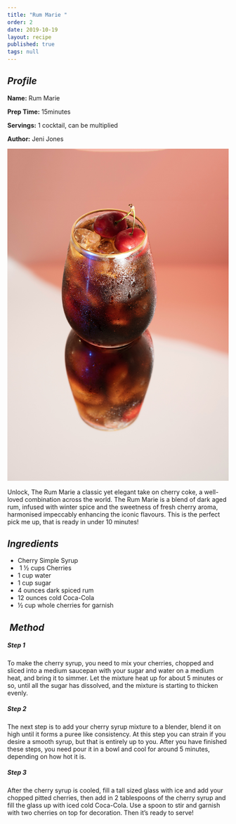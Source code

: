 ```yaml
---
title: "Rum Marie "
order: 2
date: 2019-10-19
layout: recipe
published: true
tags: null
---
```

## *Profile*

**Name:** Rum Marie

**Prep Time:** 15minutes 

**Servings:** 1 cocktail, can be multiplied

**Author:** Jeni Jones 

![Cherry Rum Coke Cocktail in glass](../uploads/masahiro-naruse-qqil342oex4-unsplash.jpg "Rum Marie ")

Unlock, The Rum Marie a classic yet elegant take on cherry coke, a well-loved combination across the world. The Rum Marie is a blend of dark aged rum, infused with winter spice and the sweetness of fresh cherry aroma, harmonised impeccably enhancing the iconic flavours. This is the perfect pick me up, that is ready in under 10 minutes!



## *Ingredients* 

* Cherry Simple Syrup
*  1 ½ cups Cherries
* 1 cup water
* 1 cup sugar
* 4 ounces dark spiced rum
* 12 ounces cold Coca-Cola
* ½ cup whole cherries for garnish 



##  *Method*

##### *Step 1*

To make the cherry syrup, you need to mix your cherries, chopped and sliced into a medium saucepan with your sugar and water on a medium heat, and bring it to simmer. Let the mixture heat up for about 5 minutes or so, until all the sugar has dissolved, and the mixture is starting to thicken evenly. 



##### *Step 2*

The next step is to add your cherry syrup mixture to a blender, blend it on high until it forms a puree like consistency. At this step you can strain if you desire a smooth syrup, but that is entirely up to you. After you have finished these steps, you need pour it in a bowl and cool for around 5 minutes, depending on how hot it is. 



##### *Step 3*

After the cherry syrup is cooled, fill a tall sized glass with ice and add your chopped pitted cherries, then add in 2 tablespoons of the cherry syrup and fill the glass up with iced cold Coca-Cola. Use a spoon to stir and garnish with two cherries on top for decoration. Then it’s ready to serve!